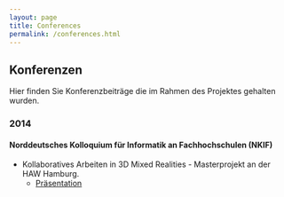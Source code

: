 ```yaml
---
layout: page
title: Conferences
permalink: /conferences.html
---
```


## Konferenzen

Hier finden Sie Konferenzbeiträge die im Rahmen des Projektes gehalten wurden.

### 2014

#### Norddeutsches Kolloquium für Informatik an Fachhochschulen (NKIF)

* Kollaboratives Arbeiten in 3D Mixed Realities - Masterprojekt an der HAW Hamburg.
	* [Präsentation](assets/docs/conference/I2E-NKIF.pdf)
 